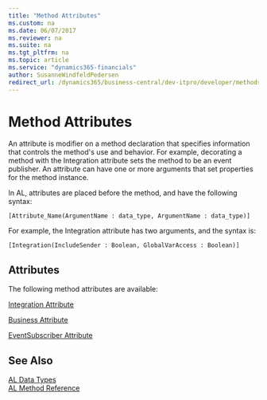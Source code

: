 ```yaml
---
title: "Method Attributes"
ms.custom: na
ms.date: 06/07/2017
ms.reviewer: na
ms.suite: na
ms.tgt_pltfrm: na
ms.topic: article
ms.service: "dynamics365-financials"
author: SusanneWindfeldPedersen
redirect_url: /dynamics365/business-central/dev-itpro/developer/methods/devenv-al-method-reference
---
```


# Method Attributes
An attribute is modifier on a method declaration that specifies information that controls the method's use and behavior. For example, decorating a method with the Integration attribute sets the method to be an event publisher. An attribute can have one or more arguments that set properties for the method instance.

In AL, attributes are placed before the method, and have the following syntax:

```
[Attribute_Name(ArgumentName : data_type, ArgumentName : data_type)]
```

For example, the Integration attribute has two arguments, and the syntax is:

```  
[Integration(IncludeSender : Boolean, GlobalVarAccess : Boolean)]
```    

## Attributes  
The following method attributes are available:

[Integration Attribute](devenv-integration-attribute.md)

[Business Attribute](devenv-business-attribute.md)

[EventSubscriber Attribute](devenv-eventsubscriber-attribute.md)

<!--Links [UpgradePerCompany](devenv-upgradepercompany-attribute.md)

[UpgradePerDatabase](devenv-upgradeperdatabase-attribute.md) -->

## See Also  
[AL Data Types](../datatypes/devenv-al-data-types.md)  
[AL Method Reference](devenv-al-method-reference.md)  
